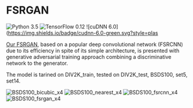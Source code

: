 # FSRGAN

![Python 3.5](https://img.shields.io/badge/python-3.5-green.svg?style=plastic)
![TensorFlow 0.12](https://img.shields.io/badge/tensorflow-0.12-green.svg?style=plastic)
![cuDNN 6.0](https://img.shields.io/badge/cudnn-6.0-green.svg?style=plas

[Our FSRGAN](https://ieeexplore.ieee.org/abstract/document/8404829), based on a popular deep convolutional network (FSRCNN) due to its efficiency in spite of its simple architecture, is presented with generative adversarial training approach combining a discriminative network to the generator.

The model is tarined on DIV2K_train, tested on DIV2K_test, BSDS100, set5, set14.

![BSDS100_bicubic_x4](https://user-images.githubusercontent.com/26327810/226855279-9e3d1264-5093-42b9-954c-27a3f69535e2.png)
![BSDS100_nearest_x4](https://user-images.githubusercontent.com/26327810/226855352-2c706c65-de93-4ae2-90f8-7c8be72ef3b2.png)
![BSDS100_fsrcnn_x4](https://user-images.githubusercontent.com/26327810/226855299-e8690485-6d6c-4654-b371-f9bdae450e12.png)
![BSDS100_fsrgan_x4](https://user-images.githubusercontent.com/26327810/226855328-cbf812a4-5dfe-490e-af07-7a9de69c8d77.png)
